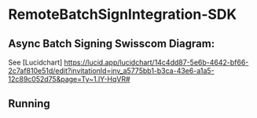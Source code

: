# RemoteBatchSignIntegration-SDK

## Async Batch Signing Swisscom Diagram: 
See [Lucidchart] https://lucid.app/lucidchart/14c4dd87-5e6b-4642-bf66-2c7af810e51d/edit?invitationId=inv_a5775bb1-b3ca-43e6-a1a5-12c89c052d75&page=Ty~1.lY-HqVR#

## Running
